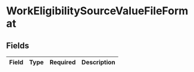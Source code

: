 # WorkEligibilitySourceValueFileFormat


## Fields

| Field       | Type        | Required    | Description |
| ----------- | ----------- | ----------- | ----------- |